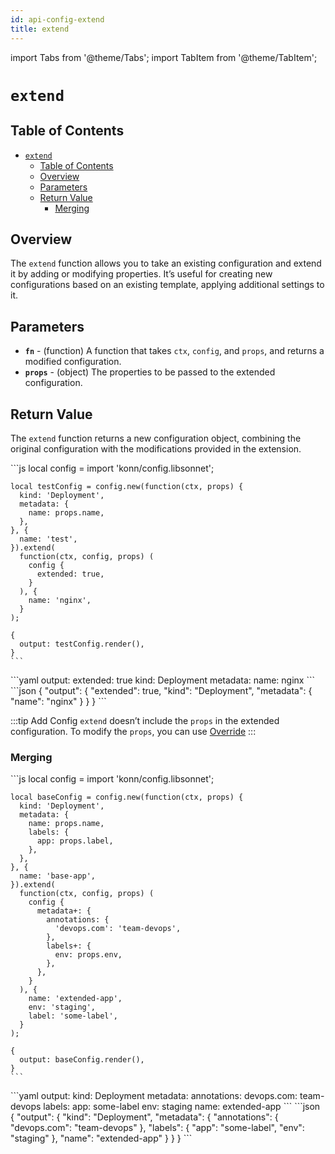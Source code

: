 ```yaml
---
id: api-config-extend
title: extend
---
```


import Tabs from '@theme/Tabs';
import TabItem from '@theme/TabItem';


# `extend`

## Table of Contents
- [`extend`](#extend)
  - [Table of Contents](#table-of-contents)
  - [Overview](#overview)
  - [Parameters](#parameters)
  - [Return Value](#return-value)
    - [Merging](#merging)

## Overview
The `extend` function allows you to take an existing configuration and extend it by adding or modifying properties. It’s useful for creating new configurations based on an existing template, applying additional settings to it.

## Parameters
- **`fn`** - (function) A function that takes `ctx`, `config`, and `props`, and returns a modified configuration.
- **`props`** - (object) The properties to be passed to the extended configuration.

## Return Value
The `extend` function returns a new configuration object, combining the original configuration with the modifications provided in the extension.


<Tabs>
  <TabItem value="jsonnet" label="Jsonnet" default>
    ```js
    local config = import 'konn/config.libsonnet';

    local testConfig = config.new(function(ctx, props) {
      kind: 'Deployment',
      metadata: {
        name: props.name,
      },
    }, {
      name: 'test',
    }).extend(
      function(ctx, config, props) (
        config {
          extended: true,
        }
      ), {
        name: 'nginx',
      }
    );

    {
      output: testConfig.render(),
    }
    ``` 
  </TabItem>
  <TabItem value="yaml" label="YAML Output">
    ```yaml
    output:
      extended: true
      kind: Deployment
      metadata:
        name: nginx
    ```
  </TabItem>
  <TabItem value="json" label="JSON Output">
    ```json
    {
      "output": {
          "extended": true,
          "kind": "Deployment",
          "metadata": {
            "name": "nginx"
          }
      }
    }
    ```
   </TabItem>
</Tabs>
 


:::tip Add Config
`extend` doesn’t include the `props` in the extended configuration. To modify the `props`, you can use [Override](api-config-override)
:::

### Merging

<Tabs>
  <TabItem value="jsonnet" label="Jsonnet" default>
    ```js
    local config = import 'konn/config.libsonnet';

    local baseConfig = config.new(function(ctx, props) {
      kind: 'Deployment',
      metadata: {
        name: props.name,
        labels: {
          app: props.label,
        },
      },
    }, {
      name: 'base-app',
    }).extend(
      function(ctx, config, props) (
        config {
          metadata+: {
            annotations: {
              'devops.com': 'team-devops',
            },
            labels+: {
              env: props.env,
            },
          },
        }
      ), {
        name: 'extended-app',
        env: 'staging',
        label: 'some-label',
      }
    );

    {
      output: baseConfig.render(),
    }
    ``` 
  </TabItem>
  <TabItem value="yaml" label="YAML Output">
    ```yaml
    output:
      kind: Deployment
      metadata:
        annotations:
          devops.com: team-devops
        labels:
          app: some-label
          env: staging
        name: extended-app
    ```
  </TabItem>
  <TabItem value="json" label="JSON Output">
    ```json
    {
       "output": {
          "kind": "Deployment",
          "metadata": {
             "annotations": {
                "devops.com": "team-devops"
             },
             "labels": {
                "app": "some-label",
                "env": "staging"
             },
             "name": "extended-app"
          }
       }
    }
    ```
   </TabItem>
</Tabs>
 
